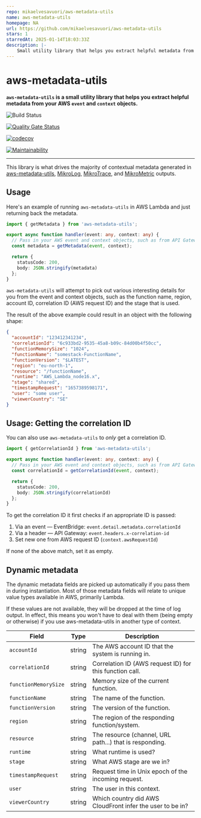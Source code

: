 ```yaml
---
repo: mikaelvesavuori/aws-metadata-utils
name: aws-metadata-utils
homepage: NA
url: https://github.com/mikaelvesavuori/aws-metadata-utils
stars: 1
starredAt: 2025-01-14T18:03:33Z
description: |-
    Small utility library that helps you extract helpful metadata from your AWS event and context objects
---
```


# aws-metadata-utils

**`aws-metadata-utils` is a small utility library that helps you extract helpful metadata from your AWS `event` and `context` objects.**

![Build Status](https://github.com/mikaelvesavuori/aws-metadata-utils/workflows/main/badge.svg)

[![Quality Gate Status](https://sonarcloud.io/api/project_badges/measure?project=mikaelvesavuori_aws-metadata-utils&metric=alert_status)](https://sonarcloud.io/dashboard?id=mikaelvesavuori_aws-metadata-utils)

[![codecov](https://codecov.io/gh/mikaelvesavuori/aws-metadata-utils/branch/main/graph/badge.svg?token=S7D3RM9TO7)](https://codecov.io/gh/mikaelvesavuori/aws-metadata-utils)

[![Maintainability](https://api.codeclimate.com/v1/badges/2393e9aaabf3fc2022ce/maintainability)](https://codeclimate.com/github/mikaelvesavuori/aws-metadata-utils/maintainability)

---

This library is what drives the majority of contextual metadata generated in [aws-metadata-utils](https://github.com/mikaelvesavuori/aws-metadata-utils), [MikroLog](https://github.com/mikaelvesavuori/mikrolog), [MikroTrace](https://github.com/mikaelvesavuori/mikrotrace), and [MikroMetric](https://github.com/mikaelvesavuori/mikrometric) outputs.

## Usage

Here's an example of running `aws-metadata-utils` in AWS Lambda and just returning back the metadata.

```ts
import { getMetadata } from 'aws-metadata-utils';

export async function handler(event: any, context: any) {
  // Pass in your AWS event and context objects, such as from API Gateway
  const metadata = getMetadata(event, context);

  return {
    statusCode: 200,
    body: JSON.stringify(metadata)
  };
}
```

`aws-metadata-utils` will attempt to pick out various interesting details for you from the event and context objects, such as the function name, region, account ID, correlation ID (AWS request ID) and the stage that is used.

The result of the above example could result in an object with the following shape:

```json
{
  "accountId": "123412341234",
  "correlationId": "6c933bd2-9535-45a8-b09c-84d00b4f50cc",
  "functionMemorySize": "1024",
  "functionName": "somestack-FunctionName",
  "functionVersion": "$LATEST",
  "region": "eu-north-1",
  "resource": "/functionName",
  "runtime": "AWS_Lambda_node16.x",
  "stage": "shared",
  "timestampRequest": "1657389598171",
  "user": "some user",
  "viewerCountry": "SE"
}
```

## Usage: Getting the correlation ID

You can also use `aws-metadata-utils` to _only_ get a correlation ID.

```ts
import { getCorrelationId } from 'aws-metadata-utils';

export async function handler(event: any, context: any) {
  // Pass in your AWS event and context objects, such as from API Gateway
  const correlationId = getCorrelationId(event, context);

  return {
    statusCode: 200,
    body: JSON.stringify(correlationId)
  };
}
```

To get the correlation ID it first checks if an appropriate ID is passed:

1. Via an event — EventBridge: `event.detail.metadata.correlationId`
2. Via a header — API Gateway: `event.headers.x-correlation-id`
3. Set new one from AWS request ID (`context.awsRequestId`)

If none of the above match, set it as empty.

## Dynamic metadata

The dynamic metadata fields are picked up automatically if you pass them in during instantiation. Most of those metadata fields will relate to unique value types available in AWS, primarily Lambda.

If these values are not available, they will be dropped at the time of log output. In effect, this means you won't have to deal with them (being empty or otherwise) if you use aws-metadata-utils in another type of context.

| Field                | Type   | Description                                               |
| -------------------- | ------ | --------------------------------------------------------- |
| `accountId`          | string | The AWS account ID that the system is running in.         |
| `correlationId`      | string | Correlation ID (AWS request ID) for this function call.   |
| `functionMemorySize` | string | Memory size of the current function.                      |
| `functionName`       | string | The name of the function.                                 |
| `functionVersion`    | string | The version of the function.                              |
| `region`             | string | The region of the responding function/system.             |
| `resource`           | string | The resource (channel, URL path...) that is responding.   |
| `runtime`            | string | What runtime is used?                                     |
| `stage`              | string | What AWS stage are we in?                                 |
| `timestampRequest`   | string | Request time in Unix epoch of the incoming request.       |
| `user`               | string | The user in this context.                                 |
| `viewerCountry`      | string | Which country did AWS CloudFront infer the user to be in? |

